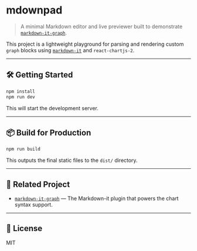 # mdownpad

> A minimal Markdown editor and live previewer built to demonstrate [`markdown-it-graph`](https://github.com/roylory/markdown-it-graph).

This project is a lightweight playground for parsing and rendering custom `graph` blocks using [`markdown-it`](https://github.com/markdown-it/markdown-it) and `react-chartjs-2`.

---

## 🛠️ Getting Started

```bash
npm install
npm run dev
```

This will start the development server.

---

## 📦 Build for Production

```bash
npm run build
```

This outputs the final static files to the `dist/` directory.

---

## 🔗 Related Project

- [`markdown-it-graph`](https://github.com/roylory/markdown-it-graph) — The Markdown-it plugin that powers the chart syntax support.

---

## 📄 License

MIT